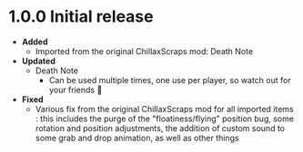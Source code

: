 # 1.0.0 Initial release
- **Added**
    - Imported from the original ChillaxScraps mod: Death Note
- **Updated**
    - Death Note
        - Can be used multiple times, one use per player, so watch out for your friends 🤫
- **Fixed**
    - Various fix from the original ChillaxScraps mod for all imported items : this includes the purge of the "floatiness/flying" position bug, some rotation and position adjustments, the addition of custom sound to some grab and drop animation, as well as other things

<!---

##

<details><summary>Old versions (click to reveal)</summary>

###

</details>

-->
